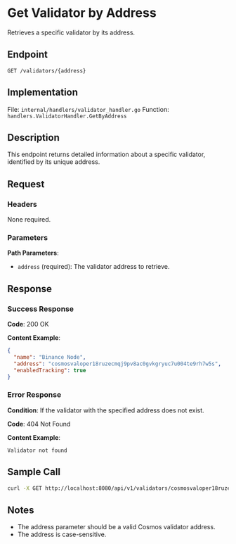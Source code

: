 # Get Validator by Address

Retrieves a specific validator by its address.

## Endpoint

```
GET /validators/{address}
```

## Implementation

File: `internal/handlers/validator_handler.go`
Function: `handlers.ValidatorHandler.GetByAddress`

## Description

This endpoint returns detailed information about a specific validator, identified by its unique address.

## Request

### Headers

None required.

### Parameters

**Path Parameters**:
- `address` (required): The validator address to retrieve.

## Response

### Success Response

**Code**: 200 OK

**Content Example**:
```json
{
  "name": "Binance Node",
  "address": "cosmosvaloper18ruzecmqj9pv8ac0gvkgryuc7u004te9rh7w5s",
  "enabledTracking": true
}
```

### Error Response

**Condition**: If the validator with the specified address does not exist.

**Code**: 404 Not Found

**Content Example**:
```
Validator not found
```

## Sample Call

```bash
curl -X GET http://localhost:8080/api/v1/validators/cosmosvaloper18ruzecmqj9pv8ac0gvkgryuc7u004te9rh7w5s
```

## Notes

- The address parameter should be a valid Cosmos validator address.
- The address is case-sensitive. 